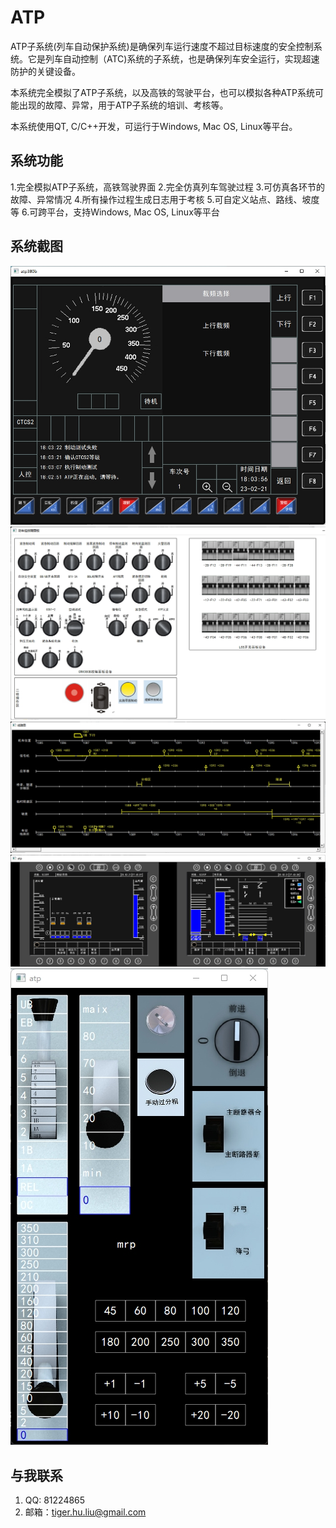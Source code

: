 # ATP
ATP子系统(列车自动保护系统)是确保列车运行速度不超过目标速度的安全控制系统。它是列车自动控制（ATC)系统的子系统，也是确保列车安全运行，实现超速防护的关键设备。

本系统完全模拟了ATP子系统，以及高铁的驾驶平台，也可以模拟各种ATP系统可能出现的故障、异常，用于ATP子系统的培训、考核等。

本系统使用QT, C/C++开发，可运行于Windows, Mac OS, Linux等平台。

## 系统功能
1.完全模拟ATP子系统，高铁驾驶界面
2.完全仿真列车驾驶过程
3.可仿真各环节的故障、异常情况
4.所有操作过程生成日志用于考核
5.可自定义站点、路线、坡度等
6.可跨平台，支持Windows, Mac OS, Linux等平台

## 系统截图
![](doc/1.jpg)
![](doc/2.jpg)
![](doc/3.jpg)
![](doc/4.jpg)
![](doc/5.jpg)


## 与我联系
1. QQ: 81224865
2. 邮箱：[tiger.hu.liu@gmail.com](mailto:tiger.hu.liu@gmail.com)


